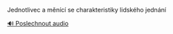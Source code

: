 
Jednotlivec a měnící se charakteristiky lidského jednání

[🔊 Poslechnout audio](/data/7-paragraphs/audio/chapter_19/para_001-Jednotlivec-a-mnc-se-charakteristiky-lidskho-j.mp3)
